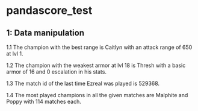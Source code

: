 # pandascore_test

## 1: Data manipulation

1.1 The champion with the best range is Caitlyn with an attack range of 650 at lvl 1.

1.2 The champion with the weakest armor at lvl 18 is Thresh with a basic armor of 16 and 0 escalation in his stats.

1.3 The match id of the last time Ezreal was played is 529368.

1.4 The most played champions in all the given matches are Malphite and Poppy with 114 matches each.
